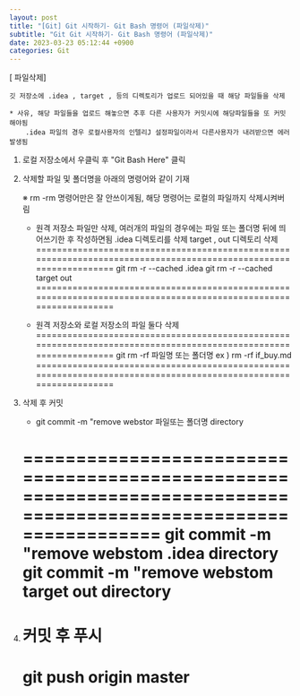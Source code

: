 ```yaml
---
layout: post
title: "[Git] Git 시작하기- Git Bash 명령어 (파일삭제)"
subtitle: "Git Git 시작하기- Git Bash 명령어 (파일삭제)"
date: 2023-03-23 05:12:44 +0900
categories: Git
---
```

[ 파일삭제]

	깃 저장소에 .idea , target , 등의 디렉토리가 업로드 되어있을 때 해당 파일들을 삭제

	* 사유, 해당 파일들을 업로드 해놓으면 추후 다른 사용자가 커밋시에 해당파일들을 또 커밋해야됨
		.idea 파일의 경우 로컬사용자의 인텔리J 설정파일이라서 다른사용자가 내려받으면 에러 발생됨




1. 로컬 저장소에서 우클릭 후 "Git Bash Here" 클릭

2. 삭제할 파일 및 폴더명을 아래의 명령어와 같이 기재

	※ rm -rm 명령어만은 잘 안쓰이게됨, 해당 명령어는 로컬의 파일까지 삭제시켜버림
	
	* 원격 저장소 파일만 삭제, 여러개의 파일의 경우에는 파일 또는 폴더명 뒤에 띄어쓰기한 후 작성하면됨
		.idea 디렉토리를 삭제
		target , out 디렉토리 삭제
	=================================================================================================================
	git rm -r --cached .idea
	git rm -r --cached target out
	=================================================================================================================


	* 원격 저장소와 로컬 저장소의 파일 둘다 삭제 
	=================================================================================================================
	git rm -rf 파일명 또는 폴더명
	ex ) rm -rf if_buy.md
	=================================================================================================================


	


3. 삭제 후 커밋
	* git commit -m "remove webstor 파일또는 폴더명 directory

	=================================================================================================================
	git commit -m "remove webstom .idea directory
	git commit -m "remove webstom target out directory
	=================================================================================================================

4. 커밋 후 푸시
	=================================================================================================================
	git push origin master
	=================================================================================================================


